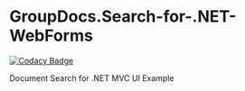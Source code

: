 # GroupDocs.Search-for-.NET-WebForms

[![Codacy Badge](https://api.codacy.com/project/badge/Grade/5b55dd6de4a3454d963cfa10f7bbfa58)](https://app.codacy.com/gh/groupdocs-search/GroupDocs.Search-for-.NET-WebForms?utm_source=github.com&utm_medium=referral&utm_content=groupdocs-search/GroupDocs.Search-for-.NET-WebForms&utm_campaign=Badge_Grade_Dashboard)

Document Search for .NET MVC UI Example
